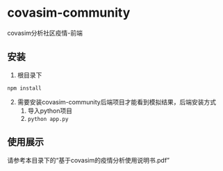 # covasim-community

covasim分析社区疫情-前端

## 安装

1. 根目录下

```
npm install
```

2. 需要安装covasim-community后端项目才能看到模拟结果，后端安装方式
   1. 导入python项目
   2. `python app.py`

## 使用展示

请参考本目录下的“基于covasim的疫情分析使用说明书.pdf”
